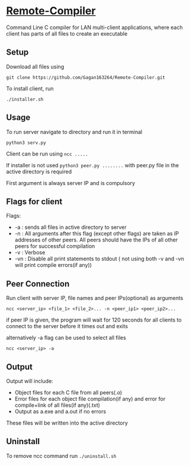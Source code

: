 # [Remote-Compiler](https://github.com/Gagan163264/Remote-Compiler.git)

Command Line C compiler for LAN multi-client applications, where each client has parts of all files to create an executable
## Setup
Download all files using 

`git clone https://github.com/Gagan163264/Remote-Compiler.git`

To install client, run

`./installer.sh`

## Usage
To run server navigate to directory and run it in terminal

`python3 serv.py`

Client can be run using `ncc .....`

If installer is not used `python3 peer.py ........` with peer.py file in the active directory is required

First argument is always server IP and is compulsory

## Flags for client
Flags:
- -a : sends all files in active directory to server
- -n : All arguments after this flag (except other flags) are taken as IP addresses of other peers. All peers should have the IPs of all other peers for successful compilation
- -v : Verbose
- -vn : Disable all print statements to stdout ( not using both -v and -vn will print compile errors(if any))

## Peer Connection
Run client with server IP, file names and peer IPs(optional) as arguments

`ncc <server_ip> <file_1> <file_2>... -n <peer_ip1> <peer_ip2>...`

if peer IP is given, the program will wait for 120 seconds for all clients to connect to the server before it times out and exits

alternatively -a flag can be used to select all files 

`ncc <server_ip> -a `

## Output
Output will include:
- Object files for each C file from all peers(.o)
- Error files for each object file compilation(if any) and error for compile+link of all files(if any)(.txt)
- Output as a.exe and a.out if no errors

These files will be written into the active directory 

## Uninstall
To remove ncc command run
`./uninstall.sh`
